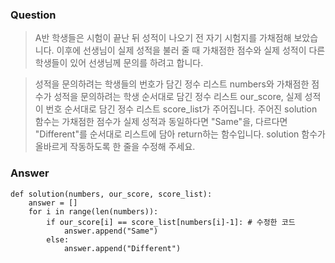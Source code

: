 ### Question
> A반 학생들은 시험이 끝난 뒤 성적이 나오기 전 자기 시험지를 가채점해 보았습니다. 이후에 선생님이 실제 성적을 불러 줄 때 가채점한 점수와 실제 성적이 다른 학생들이 있어 선생님께 문의를 하려고 합니다.

>성적을 문의하려는 학생들의 번호가 담긴 정수 리스트 numbers와 가채점한 점수가 성적을 문의하려는 학생 순서대로 담긴 정수 리스트 our_score, 실제 성적이 번호 순서대로 담긴 정수 리스트 score_list가 주어집니다. 주어진 solution 함수는 가채점한 점수가 실제 성적과 동일하다면 "Same"을, 다르다면 "Different"를 순서대로 리스트에 담아 return하는 함수입니다. solution 함수가 올바르게 작동하도록 한 줄을 수정해 주세요.

### Answer
```
def solution(numbers, our_score, score_list):
    answer = []
    for i in range(len(numbers)):
        if our_score[i] == score_list[numbers[i]-1]: # 수정한 코드
            answer.append("Same")
        else:
            answer.append("Different")
```